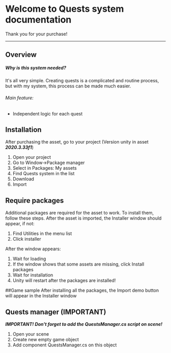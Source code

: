 # Welcome to Quests system documentation
Thank you for your purchase!
***

## Overview
<h5>Why is this system needed?</h5>
It's all very simple. Creating quests is a complicated and routine process, but with my system, this process can be made much easier.

<h6>Main feature:</h6>
<ul>
  <li>Independent logic for each quest</li>
</ul>

## Installation
After purchasing the asset, go to your project (Version unity in asset ***2020.3.33f1***)
<ol>
  <li>Open your project</li>
  <li>Go to Window->Package manager</li>
  <li>Select in Packages: My assets</li>
  <li>Find Quests system in the list</li>
  <li>Download</li>
  <li>Import</li>
</ol>

## Require packages
Additional packages are required for the asset to work. To install them, follow these steps.
After the asset is imported, the Installer window should appear, if not:
<ol>
  <li>Find Utilities in the menu list</li>
    <li>Click installer</li>
</ol>
After the window appears:
<ol>
  <li>Wait for loading</li>
  <li>If the window shows that some assets are missing, click Install packages</li>
  <li>Wait for installation</li>
  <li>Unity will restart after the packages are installed!</li>
</ol>

##Game sample
After installing all the packages, the Import demo button will appear in the Installer window

## Quests manager (IMPORTANT)
***IMPORTANT! Don't forget to add the QuestsManager.cs script on scene!***

<ol>
  <li>Open your scene</li>
  <li>Create new empty game object</li>
  <li>Add component QuestsManager.cs on this object</li>
</ol>